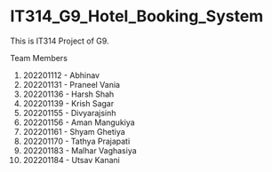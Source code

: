 # IT314_G9_Hotel_Booking_System
This is IT314 Project of G9.

Team Members
1. 202201112 - Abhinav 
2. 202201131 - Praneel Vania
3. 202201136 - Harsh Shah
4. 202201139 - Krish Sagar
5. 202201155 - Divyarajsinh 
6. 202201156 - Aman Mangukiya
7. 202201161 - Shyam Ghetiya
8. 202201170 - Tathya Prajapati
9. 202201183 - Malhar Vaghasiya
10. 202201184 - Utsav Kanani